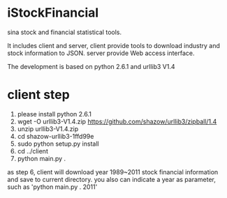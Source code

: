 iStockFinancial
===============

sina stock and financial statistical tools.

It includes client and server, client provide tools to download industry and stock information to JSON.
server provide Web access interface.

The development is based on python 2.6.1 and urllib3 V1.4

client step
===============
1. please install python 2.6.1
2. wget -O urllib3-V1.4.zip https://github.com/shazow/urllib3/zipball/1.4
3. unzip urllib3-V1.4.zip
4. cd shazow-urllib3-1ffd99e
4. sudo python setup.py install
5. cd ../client
6. python main.py .

as step 6, client will download year 1989~2011 stock financial information and save to current directory.
you also can indicate a year as parameter, such as 'python main.py . 2011'
